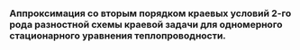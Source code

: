 ### Аппроксимация со вторым порядком краевых условий 2-го рода разностной схемы краевой задачи для одномерного стационарного уравнения теплопроводности.

